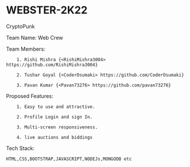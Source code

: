 # WEBSTER-2K22
CryptoPunk

Team Name: Web Crew

Team Members:
        
        1. Rishi Mishra {<RishiMishra3004> https://github.com/RishiMishra3004}
        
        2. Tushar Goyal {<CoderOsumaki> https://github.com/CoderOsumaki}
        
        3. Pavan Kumar {<Pavan73276> https://github.com/pavan73276}       
        
Proposed Features:
  
        1. Easy to use and attractive.
 
        2. Profile Login and sign In.
 
        3. Multi-screen responsiveness.
 
        4. live auctions and biddings

Tech Stack:

    HTML,CSS,BOOTSTRAP,JAVASCRIPT,NODEJs,MONGODB etc
